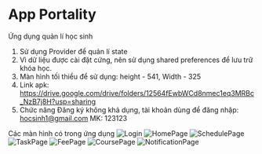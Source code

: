 # App Portality

Ứng dụng quản lí học sinh

1. Sử dụng Provider để quản lí state
2. Vì dữ liệu được cài đặt cứng, nên sử dụng shared preferences để lưu trữ khóa học.
3. Màn hình tối thiểu để sử dụng: height - 541, Width - 325
4. Link apk: https://drive.google.com/drive/folders/12564fEwbWCd8nmec1eq3MRBc_NzB7j8H?usp=sharing
5. Chức năng Đăng ký không khả dụng, tài khoản dùng để đăng nhập: hocsinh1@gmail.com  MK: 123123

Các màn hình có trong ứng dụng
![Login](lib/data/my_file/login.png)
![HomePage](lib/data/my_file/home_page.png)
![SchedulePage](lib/data/my_file/schedule_page.png)
![TaskPage](lib/data/my_file/task_page.png)
![FeePage](lib/data/my_file/fee_page.png)
![CoursePage](lib/data/my_file/course_page.png)
![NotificationPage](lib/data/my_file/notification_page.png)

